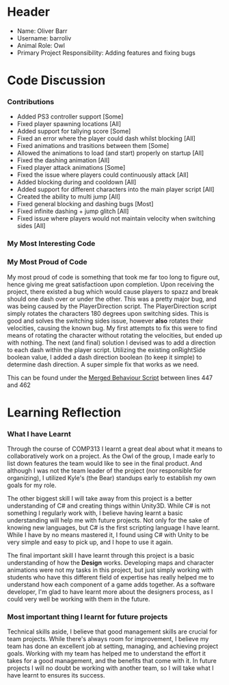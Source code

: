 # Header
* Name: Oliver Barr
* Username: barroliv
* Animal Role: Owl
* Primary Project Responsibility: Adding features and fixing bugs

# Code Discussion

### Contributions
* Added PS3 controller support [Some]
* Fixed player spawning locations [All]
* Added support for tallying score [Some]
* Fixed an error where the player could dash whilst blocking [All]
* Fixed animations and trasitions between them [Some]
* Allowed the animations to load (and start) properly on startup [All]
* Fixed the dashing animation [All]
* Fixed player attack animations [Some]
* Fixed the issue where players could continuously attack [All]
* Added blocking during and cooldown [All]
* Added support for different characters into the main player script [All]
* Created the ability to multi jump [All]
* Fixed general blocking and dashing bugs [Most]
* Fixed infinite dashing + jump glitch [All]
* Fixed issue where players would not maintain velocity when switching sides [All]

### My Most Interesting Code 
### My Most Proud of Code 
My most proud of code is something that took me far too long to figure out, hence giving me great satisfactioon upon completion. Upon receiving the project, there existed a bug which would cause players to spazz and break should one dash over or under the other. This was a pretty major bug, and was being caused by the PlayerDirection script. The PlayerDirection script simply rotates the characters 180 degrees upon switching sides. This is good and solves the switching sides issue, however __also__ rotates their velocities, causing the known bug. My first attempts to fix this were to find means of rotating the character without rotating the velocities, but ended up with nothing. The next (and final) solution I devised was to add a direction to each dash within the player script. Utilizing the existing onRightSide boolean value, I added a dash direction boolean (to keep it simple) to determine dash direction. A super simple fix that works as we need.

This can be found under the [Merged Behaviour Script](https://github.com/Gyle/parrychris_OneHit_P2/blob/master/parrychris_OneHit_P2/Assets/Resources/Scripts/MergedPlayerBehaviour.cs) between lines 447 and 462

# Learning Reflection
### What I have Learnt
Through the course of COMP313 I learnt a great deal about what it means to collaboratively work on a project. As the Owl of the group, I made early to list down features the team would like to see in the final product. And although I was not the team leader of the project (nor responsible for organizing), I utilized Kyle's (the Bear) standups early to establish my own goals for my role.

The other biggest skill I will take away from this project is a better understanding of C# and creating things within Unity3D. While C# is not something I regularly work with, I believe having learnt a basic understanding will help me with future projects. Not only for the sake of knowing new languages, but C# is the first scripting language I have learnt. While I have by no means mastered it, I found using C# with Unity to be very simple and easy to pick up, and I hope to use it again.

The final important skill I have learnt through this project is a basic understanding of how the __Design__ works. Developing maps and character animations were not my tasks in this project, but just simply working with students who have this different field of expertise has really helped me to understand how each component of a game adds together. As a software developer, I'm glad to have learnt more about the designers process, as I could very well be working with them in the future.

### Most important thing I learnt for future projects
Technical skills aside, I believe that good management skills are crucial for team projects. While there's always room for improvement, I believe my team has done an excellent job at setting, managing, and achieving project goals. Working with my team has helped me to understand the effort it takes for a good management, and the benefits that come with it. In future projects I will no doubt be working with another team, so I will take what I have learnt to ensures its success.


